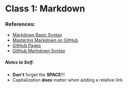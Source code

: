 # Class 1: Markdown

### References:

- [Markdown Basic Syntax](https://www.markdownguide.org/basic-syntax/)
- [Mastering Markdown on GitHub](https://guides.github.com/features/mastering-markdown/)
- [GitHub Pages](https://pages.github.com/)
- [GitHub Markdown Syntax](https://help.github.com/en/articles/basic-writing-and-formatting-syntax)

##### Notes to Self:
- **Don't** forget the **SPACE**!!!
- Capitalization **does** matter when adding a relative link
